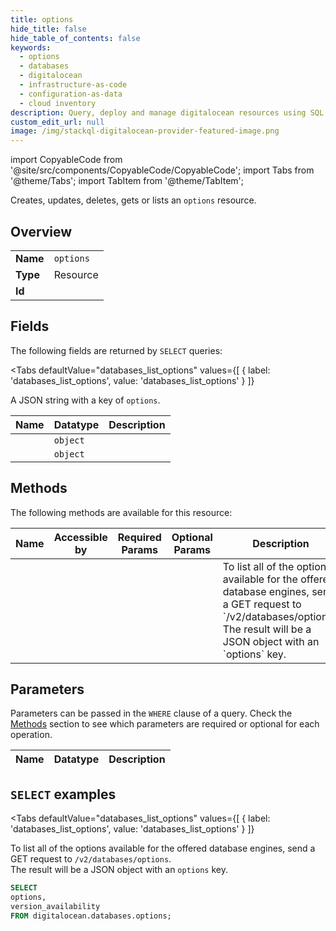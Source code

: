 ```yaml
--- 
title: options
hide_title: false
hide_table_of_contents: false
keywords:
  - options
  - databases
  - digitalocean
  - infrastructure-as-code
  - configuration-as-data
  - cloud inventory
description: Query, deploy and manage digitalocean resources using SQL
custom_edit_url: null
image: /img/stackql-digitalocean-provider-featured-image.png
---
```


import CopyableCode from '@site/src/components/CopyableCode/CopyableCode';
import Tabs from '@theme/Tabs';
import TabItem from '@theme/TabItem';

Creates, updates, deletes, gets or lists an <code>options</code> resource.

## Overview
<table><tbody>
<tr><td><b>Name</b></td><td><code>options</code></td></tr>
<tr><td><b>Type</b></td><td>Resource</td></tr>
<tr><td><b>Id</b></td><td><CopyableCode code="digitalocean.databases.options" /></td></tr>
</tbody></table>

## Fields

The following fields are returned by `SELECT` queries:

<Tabs
    defaultValue="databases_list_options"
    values={[
        { label: 'databases_list_options', value: 'databases_list_options' }
    ]}
>
<TabItem value="databases_list_options">

A JSON string with a key of `options`.

<table>
<thead>
    <tr>
    <th>Name</th>
    <th>Datatype</th>
    <th>Description</th>
    </tr>
</thead>
<tbody>
<tr>
    <td><CopyableCode code="options" /></td>
    <td><code>object</code></td>
    <td></td>
</tr>
<tr>
    <td><CopyableCode code="version_availability" /></td>
    <td><code>object</code></td>
    <td></td>
</tr>
</tbody>
</table>
</TabItem>
</Tabs>

## Methods

The following methods are available for this resource:

<table>
<thead>
    <tr>
    <th>Name</th>
    <th>Accessible by</th>
    <th>Required Params</th>
    <th>Optional Params</th>
    <th>Description</th>
    </tr>
</thead>
<tbody>
<tr>
    <td><a href="#databases_list_options"><CopyableCode code="databases_list_options" /></a></td>
    <td><CopyableCode code="select" /></td>
    <td></td>
    <td></td>
    <td>To list all of the options available for the offered database engines, send a GET request to `/v2/databases/options`.<br />The result will be a JSON object with an `options` key.</td>
</tr>
</tbody>
</table>

## Parameters

Parameters can be passed in the `WHERE` clause of a query. Check the [Methods](#methods) section to see which parameters are required or optional for each operation.

<table>
<thead>
    <tr>
    <th>Name</th>
    <th>Datatype</th>
    <th>Description</th>
    </tr>
</thead>
<tbody>
</tbody>
</table>

## `SELECT` examples

<Tabs
    defaultValue="databases_list_options"
    values={[
        { label: 'databases_list_options', value: 'databases_list_options' }
    ]}
>
<TabItem value="databases_list_options">

To list all of the options available for the offered database engines, send a GET request to `/v2/databases/options`.<br />The result will be a JSON object with an `options` key.

```sql
SELECT
options,
version_availability
FROM digitalocean.databases.options;
```
</TabItem>
</Tabs>
